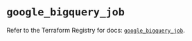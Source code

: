 # `google_bigquery_job`

Refer to the Terraform Registry for docs: [`google_bigquery_job`](https://registry.terraform.io/providers/hashicorp/google/6.1.0/docs/resources/bigquery_job).

